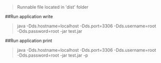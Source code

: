 >Runnable file located in 'dist' folder

##Run application write
>java -Dds.hostname=localhost -Dds.port=3306 -Dds.username=root -Dds.password=root -jar test.jar

##Run application print
>java -Dds.hostname=localhost -Dds.port=3306 -Dds.username=root -Dds.password=root -jar test.jar -p


